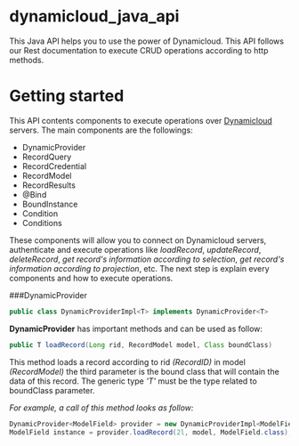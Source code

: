 # dynamicloud_java_api
This Java API  helps you to use the power of Dynamicloud.  This API follows our Rest documentation to execute CRUD operations according to http methods.

# Getting started

This API contents components to execute operations over [Dynamicloud](http://www.dynamicloud.org/ "Dynamicloud") servers.  The main components are the followings:

- DynamicProvider
- RecordQuery
- RecordCredential
- RecordModel
- RecordResults
- @Bind
- BoundInstance
- Condition
- Conditions

These components will allow you to connect on Dynamicloud servers, authenticate and execute operations like *loadRecord*, *updateRecord*, *deleteRecord*, *get record's information according to selection*, *get record's information according to projection*, etc.  The next step is explain every components and how to execute operations.  

###DynamicProvider
```java
public class DynamicProviderImpl<T> implements DynamicProvider<T>
```

**DynamicProvider** has important methods and can be used as follow:
 
 ```java
 public T loadRecord(Long rid, RecordModel model, Class boundClass)
```
This method loads a record according to rid *(RecordID)* in model *(RecordModel)* the third parameter is the bound class that will contain the data of this record.  The generic type *'T'* must be the type related to boundClass parameter.

*For example, a call of this method looks as follow:*
 ```java
 DynamicProvider<ModelField> provider = new DynamicProviderImpl<ModelField>(...);
 ModelField instance = provider.loadRecord(2l, model, ModelField.class);
```
